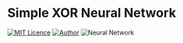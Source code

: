 # Simple XOR Neural Network
[![MIT Licence](https://img.shields.io/badge/license-MIT-blue.svg)](https://opensource.org/licenses/MIT)
[![Author](https://img.shields.io/badge/author-MarkSmirnov13-lightgrey.svg)](https://github.com/MarkSmirnov13)
![Neural Network](https://i.imgur.com/k4L44Qg.png)
